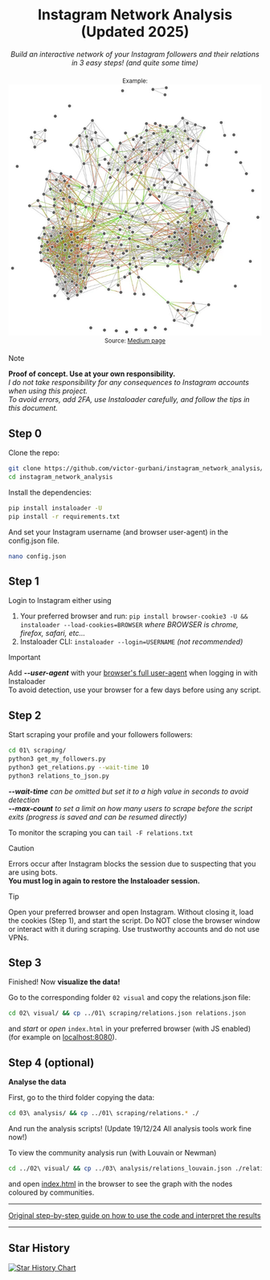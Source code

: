 <div align="center">
 
# Instagram Network Analysis (Updated 2025)

*Build an interactive network of your Instagram followers and their relations in 3 easy steps! (and quite some time)*

<sub>Example:</sub>\
![alt text](exampleNetwork.jpg "Example Interactive Network")\
<sup>Source: [Medium page](https://medium.com/@maximpiessen/how-i-visualised-my-instagram-network-and-what-i-learned-from-it-d7cc125ef297)</sup>

</div>

> [!NOTE]
> **Proof of concept. Use at your own responsibility.**\
> _I do not take responsibility for any consequences to Instagram accounts when using this project._\
> _To avoid errors, add 2FA, use Instaloader carefully, and follow the tips in this document._

## Step 0

Clone the repo:
```bash
git clone https://github.com/victor-gurbani/instagram_network_analysis/
cd instagram_network_analysis 
```
Install the dependencies:
```bash
pip install instaloader -U
pip install -r requirements.txt
```
And set your Instagram username (and browser user-agent) in the config.json file.
```bash
nano config.json
```

## Step 1

Login to Instagram either using

 1. Your preferred browser and run: `pip install browser-cookie3 -U && instaloader --load-cookies=BROWSER` _where BROWSER is chrome, firefox, safari, etc..._
 2. Instaloader CLI: `instaloader --login=USERNAME` _(not recommended)_
    
> [!IMPORTANT] 
> Add ***--user-agent*** with your [browser's full user-agent](https://www.whatismybrowser.com/detect/what-is-my-user-agent/) when logging in with Instaloader\
> To avoid detection, use your browser for a few days before using any script.

## Step 2 

Start scraping your profile and your followers followers:
```bash
cd 01\ scraping/
python3 get_my_followers.py
python3 get_relations.py --wait-time 10
python3 relations_to_json.py
```
_**--wait-time** can be omitted but set it to a high value in seconds to avoid detection\
**--max-count** to set a limit on how many users to scrape before the script exits (progress is saved and can be resumed directly)_

To monitor the scraping you can `tail -F relations.txt `

> [!CAUTION]
> Errors occur after Instagram blocks the session due to suspecting that you are using bots.\
> **You must log in again to restore the Instaloader session.**

> [!TIP]
> Open your preferred browser and open Instagram. Without closing it, load the cookies (Step 1), and start the script. Do NOT close the browser window or interact with it during scraping. Use trustworthy accounts and do not use VPNs.

## Step 3 

Finished! Now **visualize the data!**

Go to the corresponding folder `02 visual` and copy the relations.json file:
```bash
cd 02\ visual/ && cp ../01\ scraping/relations.json relations.json
```
and _start_ or _open_ `index.html` in your preferred browser (with JS enabled) (for example on [localhost:8080](http://localhost:8080/index.html)).

## Step 4 (optional)

**Analyse the data**

First, go to the third folder copying the data:
```bash
cd 03\ analysis/ && cp ../01\ scraping/relations.* ./
```
And run the analysis scripts! 
(Update 19/12/24 All analysis tools work fine now!)

To view the community analysis run (with Louvain or Newman)
```bash
cd ../02\ visual/ && cp ../03\ analysis/relations_louvain.json ./relations.json
```
and open [index.html](http://localhost:8080/index.html) in the browser to see the graph with the nodes coloured by communities.

---

[Original step-by-step guide on how to use the code and interpret the results](https://medium.com/@maximpiessen/how-i-visualised-my-instagram-network-and-what-i-learned-from-it-d7cc125ef297)

---

## Star History

<a href="https://star-history.com/#victor-gurbani/instagram_network_analysis&Date">
 <picture>
   <source media="(prefers-color-scheme: dark)" srcset="https://api.star-history.com/svg?repos=victor-gurbani/instagram_network_analysis&type=Date&theme=dark" />
   <source media="(prefers-color-scheme: light)" srcset="https://api.star-history.com/svg?repos=victor-gurbani/instagram_network_analysis&type=Date" />
   <img alt="Star History Chart" src="https://api.star-history.com/svg?repos=victor-gurbani/instagram_network_analysis&type=Date" />
 </picture>
</a>
